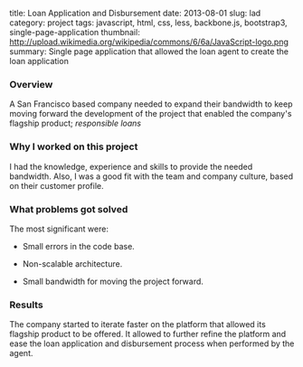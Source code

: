 title: Loan Application and Disbursement
date: 2013-08-01
slug: lad
category: project
tags: javascript, html, css, less, backbone.js, bootstrap3, single-page-application
thumbnail: http://upload.wikimedia.org/wikipedia/commons/6/6a/JavaScript-logo.png
summary: Single page application that allowed the loan agent to create the loan application

### Overview
A San Francisco based company needed to expand their bandwidth to keep moving forward the development
of the project that enabled the company's flagship product; *responsible loans*

### Why I worked on this project
I had the knowledge, experience and skills to provide the needed bandwidth. Also, I was a good fit with the
team and company culture, based on their customer profile.

### What problems got solved

The most significant were:

 * Small errors in the code base.

 * Non-scalable architecture.

 * Small bandwidth for moving the project forward.

### Results

The company started to iterate faster on the platform that allowed its flagship product to be offered.
It allowed to further refine the platform and ease the loan application and disbursement process when
performed by the agent.

